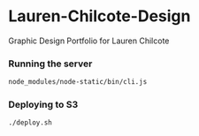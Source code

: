 Lauren-Chilcote-Design
======================

Graphic Design Portfolio for Lauren Chilcote

### Running the server ###

```sh
node_modules/node-static/bin/cli.js
```

### Deploying to S3 ###

```sh
./deploy.sh
```

